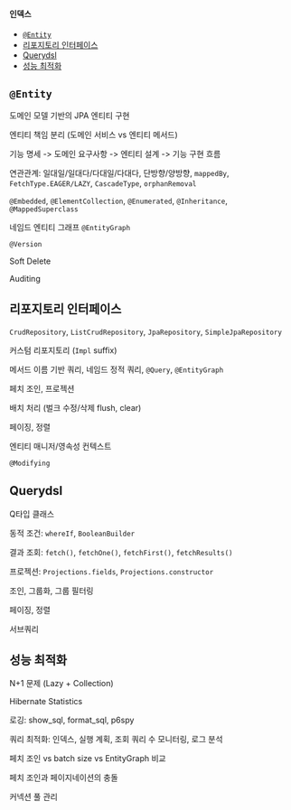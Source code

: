 #### 인덱스
- [`@Entity`](#entity)
- [리포지토리 인터페이스](#리포지토리-인터페이스)
- [Querydsl](#querydsl)
- [성능 최적화](#성능-최적화)


## `@Entity`

도메인 모델 기반의 JPA 엔티티 구현

엔티티 책임 분리 (도메인 서비스 vs 엔티티 메서드)

기능 명세 -> 도메인 요구사항 -> 엔티티 설계 -> 기능 구현 흐름

연관관계: 일대일/일대다/다대일/다대다, 단방향/양방향, `mappedBy`, `FetchType.EAGER/LAZY`, `CascadeType`, `orphanRemoval`

`@Embedded`, `@ElementCollection`, `@Enumerated`, `@Inheritance`, `@MappedSuperclass`

네임드 엔티티 그래프 `@EntityGraph`

`@Version`

Soft Delete

Auditing


## 리포지토리 인터페이스

`CrudRepository`, `ListCrudRepository`, `JpaRepository`, `SimpleJpaRepository`

커스텀 리포지토리 (`Impl` suffix)

메서드 이름 기반 쿼리, 네임드 정적 쿼리, `@Query`, `@EntityGraph`

페치 조인, 프로젝션

배치 처리 (벌크 수정/삭제 flush, clear)

페이징, 정렬

엔티티 매니저/영속성 컨텍스트

`@Modifying`


## Querydsl

Q타입 클래스

동적 조건: `whereIf`, `BooleanBuilder`

결과 조회: `fetch()`, `fetchOne()`, `fetchFirst()`, `fetchResults()`

프로젝션: `Projections.fields`, `Projections.constructor`

조인, 그룹화, 그룹 필터링

페이징, 정렬

서브쿼리


## 성능 최적화

N+1 문제 (Lazy + Collection)

Hibernate Statistics

로깅: show_sql, format_sql, p6spy

쿼리 최적화: 인덱스, 실행 계획, 조회 쿼리 수 모니터링, 로그 분석

페치 조인 vs batch size vs EntityGraph 비교

페치 조인과 페이지네이션의 충돌

커넥션 풀 관리